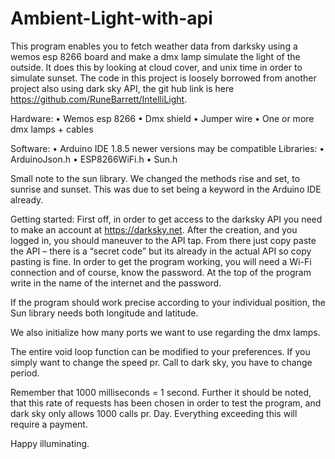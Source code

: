 # Ambient-Light-with-api
This program enables you to fetch weather data from darksky using a wemos esp 8266 board and make a dmx lamp simulate the light of the outside. It does this by looking at cloud cover, and unix time in order to simulate sunset.  The code in this project is loosely borrowed from another project also using dark sky API, the git hub link is here https://github.com/RuneBarrett/IntelliLight.  

Hardware:
•	Wemos esp 8266 
•	Dmx shield
•	Jumper wire 
•	One or more dmx lamps + cables
  
Software:
•	Arduino IDE 1.8.5 newer versions may be compatible
Libraries:
•	ArduinoJson.h
•	ESP8266WiFi.h 
•	Sun.h
 
Small note to the sun library. We changed the methods rise and set, to sunrise and sunset. This was due to set being a keyword in the Arduino IDE already.

Getting started:
First off, in order to get access to the darksky API you need to make an account at https://darksky.net. After the creation, and you logged in, you should maneuver to the API tap. From there just copy paste the API – there is a “secret code” but its already in the actual API so copy pasting is fine.
In order to get the program working, you will need a Wi-Fi connection and of course, know the password. At the top of the program write in the name of the internet and the password.
 
If the program should work precise according to your individual position, the Sun library needs both longitude and latitude.
 
We also initialize how many ports we want to use regarding the dmx lamps.
 
The entire void loop function can be modified to your preferences. If you simply want to change the speed pr. Call to dark sky, you have to change period.
 
Remember that 1000 milliseconds = 1 second. Further it should be noted, that this rate of requests has been chosen in order to test the program, and dark sky only allows 1000 calls pr. Day. Everything exceeding this will require a payment. 

Happy illuminating.
